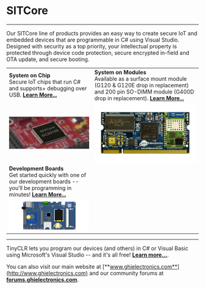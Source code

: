 # SITCore
---
Our SITCore line of products provides an easy way to create secure IoT and embedded devices that are programmable in C# using Visual Studio. Designed with security as a top priority, your intellectual property is protected through device code protection, secure encrypted in-field and OTA update, and secure booting.

|  |  |
|---|---|
| **System on Chip** </br> Secure IoT chips that run C# and supports+ debugging over USB. [**Learn More...**](system-on-chip.md) | **System on Modules** </br> Available as a surface mount module (G120 & G120E drop in replacement) and 200 pin SO-DIMM module (G400D drop in replacement). [**Learn More...**](system-on-modules.md) |
| [![SITCore SC20260](images/sc20100-board.jpg)](system-on-chip.md) | [![G400S](images/uc5550.jpg)](system-on-modules.md) |
| **Development Boards** </br> Get started quickly with one of our development boards -- you'll be programming in minutes! [**Learn More...**](development-boards.md)| |
| [![FEZ](images/sitcore-dev-board.jpg)](development-boards.md) | |
 
***

TinyCLR lets you program our devices (and others) in C# or Visual Basic using Microsoft's Visual Studio -- and it's all free!  [**Learn more...**](../../software/tinyclr/intro.md).

You can also visit our main website at [**www.ghielectronics.com**](http://www.ghielectronics.com) and our community forums at [**forums.ghielectronics.com**](https://forums.ghielectronics.com/).